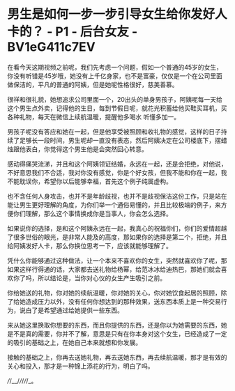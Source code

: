 # 男生是如何一步一步引导女生给你发好人卡的？ - P1 - 后台女友 - BV1eG411c7EV

在看今天这期视频之前呢，我们先考虑一个问题，假如一个普通的45岁的女生，你没有听错是45岁哦，她没有上千亿身家，也不是富豪，仅仅是一个在公司里面做保洁的，平凡的普通的阿姨，但是她呢性格很好，慈美善慕。

很祥和很礼貌，她想追求公司里面一个，20出头的单身男孩子，阿姨呢每一天给这个男生点外卖，记得他的生日，每到节假日呢，就花光积蓄给他买鞋买耳机，买各种礼物，每天在微信上续航温暖，提醒他多喝水 听懂多加一。

男孩子呢没有答应和她在一起，但是他享受被照顾和收礼物的感觉，这样的日子持续了足够长一段时间，男生呢却一直没有表态，然后阿姨决定在公司楼底下，摆蜡烛跟他表白，你觉得这个男生他是会突然回心转意。

感动得痛哭流涕，并且和这个阿姨领证结婚，永远在一起，还是会拒绝，对他说，不好意思我们不合适，我对你没有感觉，你是个好女孩，但我不能和你在一起，我不能耽误你，希望你以后能够幸福，首先这个例子纯属虚构。

也不含任何人身攻击，也并不是年龄歧视，也并不是歧视保洁这份工作，只是站在能让男生更好理解的角度，为你们举一个通俗易懂的，并且比较极端的例子，来方便你们理解，那么这个事情换成你是当事人，你会怎么选择。

如果说你的选择，是和这个阿姨永远在一起，我真心的祝福你们，你们的爱情超越了很多世俗的眼光，是非常人能及的高度，那如果你的选择是第二个，拒绝，并且给阿姨发好人卡，那么你换位思考一下，应该就能够理解了。

凭什么你能够通过这种做法，让一个本来不喜欢你的女生，突然就喜欢你了呢，那如果这样行得通的话，大家都去送礼物给杨幂，给范冰冰给迪热巴，那她们就会喜欢你了吗，所以结论是，当你对心仪的女生产生吸引之前。

你给她送的礼物，你对她的续航温暖，你对她的关心，你对她饮食起居的照顾，除了给她造成压力以外，没有任何你想达到的那种效果，送东西本质上是一种交易行为，说白了是希望通过给她提供一些东西。

来从她这里换取你想要的东西，而且你提供的东西，还是你以为她需要的东西，她是不是真的需要，你并不了解，意思是只有在你本身对这个女生，已经造成了一定的吸引的基础之上，在她自己本来就想和你发展。

接触的基础之上，你再去送她礼物，再去送她东西，再去续航温暖，那才是有效的关心和投入，那才是一种锦上添花的行为，明白了吗。

_/_/__/_/_/_/_/_。